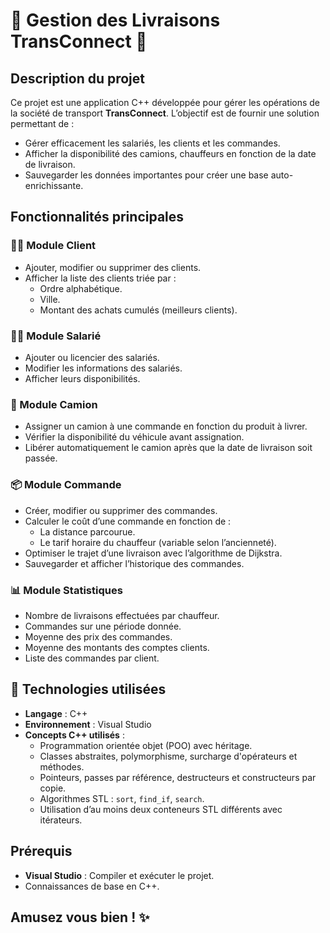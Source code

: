 # 🚚 Gestion des Livraisons TransConnect 🚚

## Description du projet
Ce projet est une application C++ développée pour gérer les opérations de la société de transport **TransConnect**. L’objectif est de fournir une solution permettant de :
- Gérer efficacement les salariés, les clients et les commandes. 
- Afficher la disponibilité des camions, chauffeurs en fonction de la date de livraison.
- Sauvegarder les données importantes pour créer une base auto-enrichissante.

## Fonctionnalités principales

### 🧑‍💻 Module Client
- Ajouter, modifier ou supprimer des clients.
- Afficher la liste des clients triée par :
  - Ordre alphabétique.
  - Ville.
  - Montant des achats cumulés (meilleurs clients).

### 🧑‍🔧 Module Salarié
- Ajouter ou licencier des salariés.
- Modifier les informations des salariés.
- Afficher leurs disponibilités.

### 🚛 Module Camion
- Assigner un camion à une commande en fonction du produit à livrer.
- Vérifier la disponibilité du véhicule avant assignation.
- Libérer automatiquement le camion après que la date de livraison soit passée. 

### 📦 Module Commande 
- Créer, modifier ou supprimer des commandes.
- Calculer le coût d’une commande en fonction de :
  - La distance parcourue.
  - Le tarif horaire du chauffeur (variable selon l’ancienneté).
- Optimiser le trajet d’une livraison avec l’algorithme de Dijkstra.
- Sauvegarder et afficher l’historique des commandes.

### 📊 Module Statistiques
- Nombre de livraisons effectuées par chauffeur.
- Commandes sur une période donnée.
- Moyenne des prix des commandes.
- Moyenne des montants des comptes clients.
- Liste des commandes par client.

## 🤖 Technologies utilisées
- **Langage** : C++
- **Environnement** : Visual Studio
- **Concepts C++ utilisés** :
  - Programmation orientée objet (POO) avec héritage.
  - Classes abstraites, polymorphisme, surcharge d'opérateurs et méthodes.
  - Pointeurs, passes par référence, destructeurs et constructeurs par copie.
  - Algorithmes STL : `sort`, `find_if`, `search`.
  - Utilisation d’au moins deux conteneurs STL différents avec itérateurs.

## Prérequis
- **Visual Studio** : Compiler et exécuter le projet.
- Connaissances de base en C++.

## Amusez vous bien ! ✨
